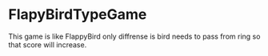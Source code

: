 # FlapyBirdTypeGame

This game is like FlappyBird only diffrense is bird needs to pass from ring so that score will increase.
